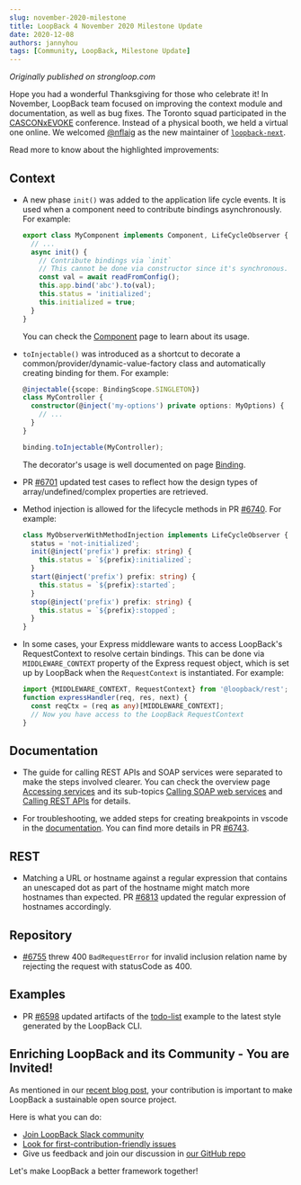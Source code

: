 ```yaml
---
slug: november-2020-milestone
title: LoopBack 4 November 2020 Milestone Update
date: 2020-12-08
authors: jannyhou
tags: [Community, LoopBack, Milestone Update]
---
```


_Originally published on strongloop.com_


Hope you had a wonderful Thanksgiving for those who celebrate it! In November, LoopBack team focused on improving the context module and documentation, as well as bug fixes. The Toronto squad participated in the [CASCONxEVOKE](https://www-01.ibm.com/ibm/cas/cascon/) conference. Instead of a physical booth, we held a virtual one online. We welcomed [@nflaig](https://github.com/nflaig) as the new maintainer of [`loopback-next`](https://github.com/strongloop/loopback-next).

Read more to know about the highlighted improvements:

<!--truncate-->

## Context

- A new phase `init()` was added to the application life cycle events. It is used when a component need to contribute bindings asynchronously. For example:

  ```ts
  export class MyComponent implements Component, LifeCycleObserver {
    // ...
    async init() {
      // Contribute bindings via `init`
      // This cannot be done via constructor since it's synchronous.
      const val = await readFromConfig();
      this.app.bind('abc').to(val);
      this.status = 'initialized';
      this.initialized = true;
    }
  }
  ```
  You can check the [Component](https://loopback.io/doc/en/lb4/Component.html#component-life-cycle) page to learn about its usage.

- `toInjectable()` was introduced as a shortcut to decorate a common/provider/dynamic-value-factory class and automatically creating binding for them. For example:
  ```ts
  @injectable({scope: BindingScope.SINGLETON})
  class MyController {
    constructor(@inject('my-options') private options: MyOptions) {
      // ...
    }
  }

  binding.toInjectable(MyController);
  ```
  The decorator's usage is well documented on page [Binding](https://loopback.io/doc/en/lb4/Binding.html#an-injectable-class).

- PR [#6701](https://github.com/strongloop/loopback-next/pull/6701) updated test cases to reflect how the design types of array/undefined/complex properties are retrieved.

- Method injection is allowed for the lifecycle methods in PR [#6740](https://github.com/strongloop/loopback-next/pull/6740). For example:

  ```ts
  class MyObserverWithMethodInjection implements LifeCycleObserver {
    status = 'not-initialized';
    init(@inject('prefix') prefix: string) {
      this.status = `${prefix}:initialized`;
    }
    start(@inject('prefix') prefix: string) {
      this.status = `${prefix}:started`;
    }
    stop(@inject('prefix') prefix: string) {
      this.status = `${prefix}:stopped`;
    }
  }
  ```

- In some cases, your Express middleware wants to access LoopBack's RequestContext to resolve certain bindings. This can be done via `MIDDLEWARE_CONTEXT` property of the Express request object, which is set up by LoopBack when the `RequestContext` is instantiated. For example:

  ```ts
  import {MIDDLEWARE_CONTEXT, RequestContext} from '@loopback/rest';
  function expressHandler(req, res, next) {
    const reqCtx = (req as any)[MIDDLEWARE_CONTEXT];
    // Now you have access to the LoopBack RequestContext
  }
  ```

## Documentation

- The guide for calling REST APIs and SOAP services were separated to make the steps involved clearer. You can check the overview page [Accessing services](https://loopback.io/doc/en/lb4/Accessing-services.html) and its sub-topics [Calling SOAP web services](https://loopback.io/doc/en/lb4/Calling-soap-web-services.html) and [Calling REST APIs](https://loopback.io/doc/en/lb4/Calling-rest-apis.html) for details.

- For troubleshooting, we added steps for creating breakpoints in vscode in the [documentation](https://loopback.io/doc/en/lb4/Troubleshooting.html#creating-breakpoints). You can find more details in PR [#6743](https://github.com/strongloop/loopback-next/pull/6743). 

## REST

- Matching a URL or hostname against a regular expression that contains an unescaped dot as part of the hostname might match more hostnames than expected. PR [#6813](https://github.com/strongloop/loopback-next/pull/6813) updated the regular expression of hostnames accordingly.

## Repository

- [#6755](https://github.com/strongloop/loopback-next/pull/6755) threw 400 `BadRequestError` for invalid inclusion relation name by rejecting the request with statusCode as 400.

## Examples

- PR [#6598](https://github.com/strongloop/loopback-next/pull/6598) updated artifacts of the [todo-list](https://github.com/strongloop/loopback-next/tree/master/examples/todo-list) example to the latest style generated by the LoopBack CLI.

## Enriching LoopBack and its Community - You are Invited!

As mentioned in our [recent blog post](https://strongloop.com/strongblog/2020-community-contribution/), your contribution is important to make LoopBack a sustainable open source project. 

Here is what you can do:
- [Join LoopBack Slack community](https://join.slack.com/t/loopbackio/shared_invite/zt-8lbow73r-SKAKz61Vdao~_rGf91pcsw)
- [Look for first-contribution-friendly issues](https://github.com/strongloop/loopback-next/issues?q=is%3Aissue+is%3Aopen+label%3A%22good+first+issue%22)
- Give us feedback and join our discussion in [our GitHub repo](https://github.com/strongloop/loopback-next)

Let's make LoopBack a better framework together!

